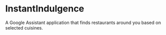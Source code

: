 # InstantIndulgence

A Google Assistant application that finds restaurants around you based on selected cuisines.
